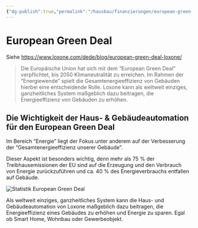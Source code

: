 ```yaml
---
{"dg-publish":true,"permalink":"/hausbau/finanzierungen/european-green-deal/"}
---
```


# European Green Deal
Siehe https://www.loxone.com/dede/blog/european-green-deal-loxone/

> Die Europäische Union hat sich mit dem “European Green Deal” verpflichtet, bis 2050 Klimaneutralität zu erreichen. Im Rahmen der “Energiewende” spielt die Gesamtenergieeffizienz von Gebäuden hierbei eine entscheidende Rolle. Loxone kann als weltweit einziges, ganzheitliches System maßgeblich dazu beitragen, die Energieeffizienz von Gebäuden zu erhöhen.

## Die Wichtigkeit der Haus- & Gebäudeautomation für den European Green Deal

Im Bereich “Energie” liegt der Fokus unter anderem auf der Verbesserung der “Gesamtenergieeffizienz unserer Gebäude”.

Dieser Aspekt ist besonders wichtig, denn mehr als 75 % der Treibhausemissionen der EU sind auf die Erzeugung und den Verbrauch von Energie zurückzuführen und ca. 40 % des Energieverbrauchs entfallen auf Gebäude.

![Statistik European Green Deal](https://www.loxone.com/dede/wp-content/uploads/sites/2/2021/08/ph-blog-green-deal-chart@2x.png "ph-blog-green-deal-chart@2x")

Als weltweit einziges, ganzheitliches System kann die Haus- und Gebäudeautomation von Loxone maßgeblich dazu beitragen, die Energieeffizienz eines Gebäudes zu erhöhen und Energie zu sparen. Egal ob Smart Home, Wohnbau oder Gewerbeobjekt.